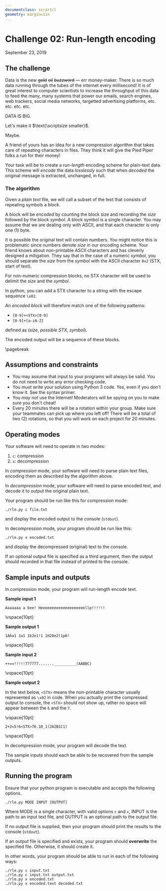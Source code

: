```yaml
---
documentclass: scrartcl
geometry: margin=1in
...
```


# Challenge 02: Run-length encoding

September 23, 2019

## The challenge

Data is the new ~~gold~~ ~~oil~~ ~~buzzword~~ &mdash; err money-maker.
There is so much data running through the tubes of the internet every
millisecond! It is of great interest to computer scientists to increase
the throughput of this data to feed the many, many systems that power our
emails, search engines, web trackers, social media networks, targetted
advertising platforms, etc. etc. etc. etc.

DATA IS BIG.

Let's make it $\text{\scriptsize smaller}$.

Maybe.

A friend of yours has an idea for a new compression algorithm that takes
care of repeating characters in files. They think it will give the Pied
Piper folks a run for their money!

Your task will be to create a _run-length_ encoding scheme for
plain-text data. This scheme will _encode_ the data _losslessly_
such that when _decoded_ the original message is extracted, unchanged,
in full.

### The algorithm

Given a _plain text_ file, we will call a subset of the text that
consists of repeating symbols a _block_.

A block will be _encoded_ by counting the block size and recording the
_size_ followed by the block _symbol_. A block symbol is a single
character. You may assume that we are dealing only with ASCII, and that
each character is only one (1) byte.

It is possible the original text will contain numbers. You might notice
this is problematic since numbers denote _size_ in our encoding
scheme. Your friend knows about non-printable ASCII characters and has
cleverly designed a mitigation. They say that in the case of a numeric
_symbol_, you should separate the _size_ from the _symbol_ with the
ASCII character `0x2` (STX, start of text).

For non-numeric compression blocks, no STX character will be used to
delimit the _size_ and the _symbol_.

In python, you can add a STX character to a string with the escape
sequence `\x02`.

An _encoded block_ will therefore match one of the following patterns:

 - `[0-9]+<STX>[0-9]`
 - `[0-9]+[a-zA-Z]`

defined as (_size_, _possible STX_, _symbol_).

The encoded output will be a sequence of these blocks.

\pagebreak

## Assumptions and constraints

 - You may assume that input to your programs will always be valid.
   You do not need to write any error checking code.
 - You *must* write your solution using Python 3 code.
   Yes, even if you don't know it. See the syntax primer.
 - You *may not* use the Internet! Moderators will be spying on you to
   make sure you don't cheat!
 - Every 20 minutes there will be a rotation within your group. Make
   sure your teammates can pick up where you left off! There will be a
   total of two (2) rotations, so that you will work on each project for
   20 minutes.


## Operating modes

Your software will need to operate in two modes:

 1. `c`: compression
 2. `x`: decompression

In _compression_ mode, your software will need to parse plain text
files, encoding them as described by the algorithm above.

In _decompression_ mode, your software will need to parse encoded
text, and decode it to output the original plain text.

Your program should be run like this for compression mode:

```
./rle.py c file.txt
```

and display the encoded output to the console (`stdout`).

In decompression mode, your program should be run like this:

```
./rle.py x encoded.txt
```

and display the decompressed (original) text to the console.

If an optional output file is specified as a third argument, then the
output should recorded in that file instead of printed to the console.


## Sample inputs and outputs

In compression mode, your program will run-length encode text.

**Sample input 1**

```
Aaaaaaa a bee! Heeeeeeeeeeeeeeeeeeeellp!!!!!!
```
\vspace{10pt}

**Sample output 1**

```
1A6a1 1a1 1b2e1!1 1H20e2l1p6!
```
\vspace{10pt}

**Sample input 2**

```
++==!!!!!777777.......__________(AABBC)
```
\vspace{10pt}

**Sample output 2**

In the text below, `<STX>` means the non-printable character usually
represented as `\x02` in code. When you actually print the
compressed output to console, the `<STX>` should not show up, rather
no space will appear between the `6` and the `7`.

\vspace{10pt}

```
2+2=5!6<STX>76.10_1(2A2B1C1)
```

\vspace{10pt}

In decompression mode, your program will decode the text.

The sample inputs should each be able to be recovered from the sample
outputs.

## Running the program

Ensure that your python program is executable and accepts the following
options.

```
./rle.py MODE INPUT [OUTPUT]
```

Where MODE is a single character, with valid options `c` and `x`, INPUT
is the path to an input text file, and OUTPUT is an optional path to the
output file.

If no output file is supplied, then your program should print
the results to the console (`stdout`).

If an output file is specified and exists, your program should
**overwrite** the specified file. Otherwise, it should create it.

In other words, your program should be able to run in each of the
following ways:

```
./rle.py c input.txt
./rle.py c input.txt output.txt
./rle.py x encoded.txt
./rle.py x encoded.text decoded.txt
```
